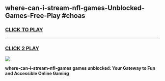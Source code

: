 
## where-can-i-stream-nfl-games-Unblocked-Games-Free-Play #choas
<h3>
<a href="https://us.freeplayer.one?title=where-can-i-stream-nfl-games&ref=9M">CLICK TO PLAY</a></h3>
<hr>

<h3>
<a href="https://us.freeplayer.one?title=where-can-i-stream-nfl-games&ref=9M">CLICK 2 PLAY</a>
  
</h3>

<a href="https://us.freeplayer.one?title=where-can-i-stream-nfl-games&ref=9M"><img src="https://clearcache.store/games.png"></a>


**where-can-i-stream-nfl-games games unblocked: Your Gateway to Fun and Accessible Online Gaming**
